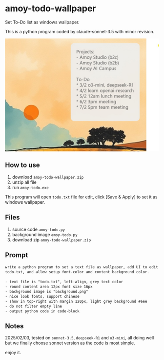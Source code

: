 # amoy-todo-wallpaper

Set To-Do list as windows wallpaper. 

This is a python program coded by claude-sonnet-3.5 with minor revision. 

![](amoy-todo.jpg)

## How to use

1. download `amoy-todo-wallpaper.zip`
2. unzip all file
3. run `amoy-todo.exe`

This program will open `todo.txt` file for edit, click [Save & Apply] to set it as windows wallpaper.

## Files

1. source code `amoy-todo.py`
2. background image `amoy-todo.py`
3. download zip `amoy-todo-wallpaper.zip`

## Prompt

```
write a python program to set a text file as wallpaper, add UI to edit todo.txt, and allow setup font-color and content background color.

- text file is "todo.txt", left-align, grey text color
- round content area 12px font size 16px
- background image is "background.png"
- nice look fonts, support chinese
- show in top-right with margin 120px, light grey background #eee
- do not filter empty line
- output python code in code-block
```

## Notes

2025/02/03, tested on `sonnet-3.5`, `deepseek-R1` and `o3-mini`, all doing well but we finally choose sonnet version as the code is most simple.

enjoy it.
